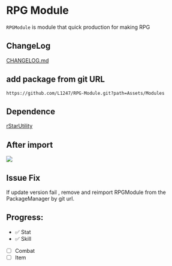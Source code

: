# RPG Module
`RPGModule` is module that quick production for making RPG

## ChangeLog
[CHANGELOG.md](https://github.com/L1247/RPG-Module/blob/main/Assets/Modules/CHANGELOG.md)

## add package from git URL
```
https://github.com/L1247/RPG-Module.git?path=Assets/Modules
```
## Dependence
[rStarUtility](https://github.com/L1247/rStarUtility)

## After import
![](https://github.com/L1247/RPG-Module/blob/main/ScreenShots/Stat.png?raw=true)

## Issue Fix
If update version fail , remove and reimport RPGModule from the PackageManager by git url.

## Progress:

* ✅ Stat
* ✅ Skill
* [ ] Combat
* [ ] Item
